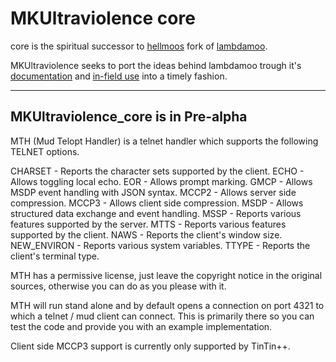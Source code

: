 # MKUltraviolence core

core is the spiritual successor to [hellmoos](https://github.com/necanthrope/HellCore) fork of [lambdamoo](https://github.com/wrog/lambdamoo).

MKUltraviolence seeks to port the ideas behind lambdamoo trough it's [documentation](https://lambda.moo.mud.org/pub/MOO/ProgrammersManual.html) and [in-field use](https://wiki.ipiss.rocks) into a timely fashion. 

--------------------------------------
MKUltraviolence_core is in Pre-alpha
--------------------------------------
MTH (Mud Telopt Handler) is a telnet handler which supports the
following TELNET options.

CHARSET      - Reports the character sets supported by the client.
ECHO         - Allows toggling local echo.
EOR          - Allows prompt marking.
GMCP         - Allows MSDP event handling with JSON syntax.
MCCP2        - Allows server side compression.
MCCP3        - Allows client side compression.
MSDP         - Allows structured data exchange and event handling.
MSSP         - Reports various features supported by the server.
MTTS         - Reports various features supported by the client.
NAWS         - Reports the client's window size.
NEW_ENVIRON  - Reports various system variables.
TTYPE        - Reports the client's terminal type.

MTH has a permissive license, just leave the copyright notice in the
original sources, otherwise you can do as you please with it.

MTH will run stand alone and by default opens a connection on port
4321 to which a telnet / mud client can connect. This is primarily
there so you can test the code and provide you with an example
implementation.

Client side MCCP3 support is currently only supported by TinTin++.
